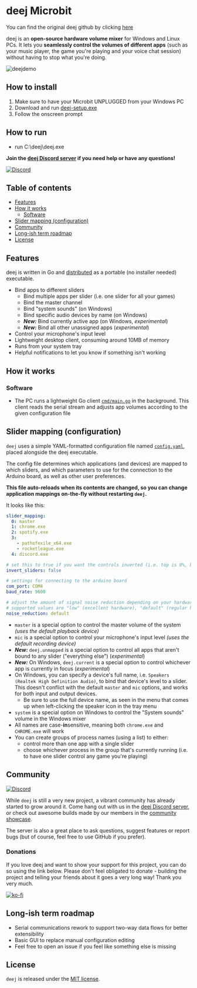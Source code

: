 # deej Microbit

You can find the original deej github by clicking [here](https://github.com/omriharel/deej)

deej is an **open-source hardware volume mixer** for Windows and Linux PCs. It lets you **seamlessly control the volumes of different apps** (such as your music player, the game you're playing and your voice chat session) without having to stop what you're doing.

![deejdemo](deej-demo-lowrez.gif)


## How to install 
1. Make sure to have your Microbit UNPLUGGED from your Windows PC
2. Download and run [deej-setup.exe](https://github.com/dakota-mewt/mewt/blob/main/deej/deej-setup.exe)
3. Follow the onscreen prompt

## How to run
- run C:\deej\deej.exe

**Join the [deej Discord server](https://discord.gg/nf88NJu) if you need help or have any questions!**

[![Discord](https://img.shields.io/discord/702940502038937667?logo=discord)](https://discord.gg/nf88NJu)



## Table of contents

- [Features](#features)
- [How it works](#how-it-works)
  - [Software](#software)
- [Slider mapping (configuration)](#slider-mapping-configuration)
- [Community](#community)
- [Long-ish term roadmap](#long-ish-term-roadmap)
- [License](#license)

## Features

deej is written in Go and [distributed](https://github.com/omriharel/deej/releases/latest) as a portable (no installer needed) executable.

- Bind apps to different sliders
  - Bind multiple apps per slider (i.e. one slider for all your games)
  - Bind the master channel
  - Bind "system sounds" (on Windows)
  - Bind specific audio devices by name (on Windows)
  - **_New:_** Bind currently active app (on Windows, _experimental_)
  - **_New:_** Bind all other unassigned apps (_experimental_)
- Control your microphone's input level
- Lightweight desktop client, consuming around 10MB of memory
- Runs from your system tray
- Helpful notifications to let you know if something isn't working

## How it works

### Software

- The PC runs a lightweight Go client [`cmd/main.go`](./cmd/main.go) in the background. This client reads the serial stream and adjusts app volumes according to the given configuration file

## Slider mapping (configuration)

`deej` uses a simple YAML-formatted configuration file named [`config.yaml`](./config.yaml), placed alongside the deej executable.

The config file determines which applications (and devices) are mapped to which sliders, and which parameters to use for the connection to the Arduino board, as well as other user preferences.

**This file auto-reloads when its contents are changed, so you can change application mappings on-the-fly without restarting `deej`.**

It looks like this:

```yaml
slider_mapping:
  0: master
  1: chrome.exe
  2: spotify.exe
  3:
    - pathofexile_x64.exe
    - rocketleague.exe
  4: discord.exe

# set this to true if you want the controls inverted (i.e. top is 0%, bottom is 100%)
invert_sliders: false

# settings for connecting to the arduino board
com_port: COM4
baud_rate: 9600

# adjust the amount of signal noise reduction depending on your hardware quality
# supported values are "low" (excellent hardware), "default" (regular hardware) or "high" (bad, noisy hardware)
noise_reduction: default
```

- `master` is a special option to control the master volume of the system _(uses the default playback device)_
- `mic` is a special option to control your microphone's input level _(uses the default recording device)_
- **_New:_** `deej.unmapped` is a special option to control all apps that aren't bound to any slider ("everything else") (_experimental_)
- **_New:_** On Windows, `deej.current` is a special option to control whichever app is currently in focus (_experimental_)
- On Windows, you can specify a device's full name, i.e. `Speakers (Realtek High Definition Audio)`, to bind that device's level to a slider. This doesn't conflict with the default `master` and `mic` options, and works for both input and output devices.
  - Be sure to use the full device name, as seen in the menu that comes up when left-clicking the speaker icon in the tray menu
- `system` is a special option on Windows to control the "System sounds" volume in the Windows mixer
- All names are case-**in**sensitive, meaning both `chrome.exe` and `CHROME.exe` will work
- You can create groups of process names (using a list) to either:
    - control more than one app with a single slider
    - choose whichever process in the group that's currently running (i.e. to have one slider control any game you're playing)






## Community

[![Discord](https://img.shields.io/discord/702940502038937667?logo=discord)](https://discord.gg/nf88NJu)

While `deej` is still a very new project, a vibrant community has already started to grow around it. Come hang out with us in the [deej Discord server](https://discord.gg/nf88NJu), or check out awesome builds made by our members in the [community showcase](./community.md).

The server is also a great place to ask questions, suggest features or report bugs (but of course, feel free to use GitHub if you prefer).

### Donations

If you love deej and want to show your support for this project, you can do so using the link below. Please don't feel obligated to donate - building the project and telling your friends about it goes a very long way! Thank you very much.

[![ko-fi](https://www.ko-fi.com/img/githubbutton_sm.svg)](https://ko-fi.com/omriharel)

## Long-ish term roadmap

- Serial communications rework to support two-way data flows for better extensibility
- Basic GUI to replace manual configuration editing
- Feel free to open an issue if you feel like something else is missing

## License

`deej` is released under the [MIT license](./LICENSE).
